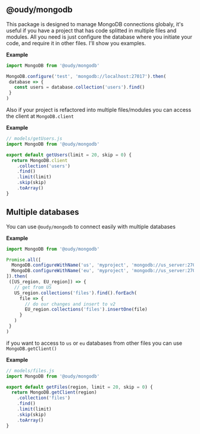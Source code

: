 ## @oudy/mongodb
This package is designed to manage MongoDB connections globaly, it's useful if you have a project that has code splitted in multiple files and modules. All you need is just configure the database where you initiate your code, and require it in other files. I'll show you examples.

**Example** 
```js
import MongoDB from '@oudy/mongodb'

MongoDB.configure('test', 'mongodb://localhost:27017').then(
 database => {
   const users = database.collection('users').find()
 }
)
```

Also if your project is refactored into multiple files/modules you can access the client at ``MongoDB.client``

**Example** 
```js
// models/getUsers.js
import MongoDB from '@oudy/mongodb'

export default getUsers(limit = 20, skip = 0) {
  return MongoDB.client
    .collection('users')
    .find()
    .limit(limit)
    .skip(skip)
    .toArray()
}
```

## Multiple databases
You can use ``@oudy/mongodb`` to connect easily with multiple databases

**Example** 
```js
import MongoDB from '@oudy/mongodb'

Promise.all([
  MongoDB.configureWithName('us', 'myproject', 'mongodb://us_server:27017'),
  MongoDB.configureWithName('eu', 'myproject', 'mongodb://us_server:27017')
]).then(
 ([US_region, EU_region]) => {
   // get from US
   US_region.collections('files').find().forEach(
     file => {
       // do our changes and insert to v2
       EU_region.collections('files').insertOne(file)
     }
   )
 }
)
```

if you want to access to ``us`` or ``eu`` databases from other files you can use ``MongoDB.getClient()``

**Example**
```js
// models/files.js
import MongoDB from '@oudy/mongodb'

export default getFiles(region, limit = 20, skip = 0) {
  return MongoDB.getClient(region)
    .collection('files')
    .find()
    .limit(limit)
    .skip(skip)
    .toArray()
}
```